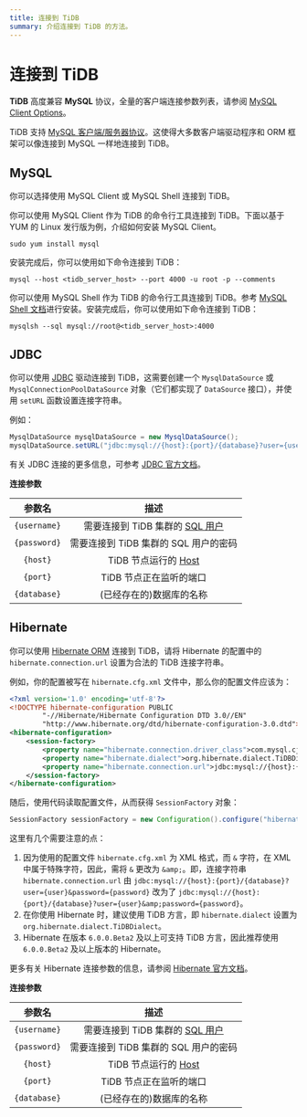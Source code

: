 ```yaml
---
title: 连接到 TiDB
summary: 介绍连接到 TiDB 的方法。
---
```


# 连接到 TiDB

**TiDB** 高度兼容 **MySQL** 协议，全量的客户端连接参数列表，请参阅 [MySQL Client Options](https://dev.mysql.com/doc/refman/5.7/en/mysql-command-options.html)。

TiDB 支持 [MySQL 客户端/服务器协议](https://dev.mysql.com/doc/dev/mysql-server/latest/PAGE_PROTOCOL.html)。这使得大多数客户端驱动程序和 ORM 框架可以像连接到 MySQL 一样地连接到 TiDB。

## MySQL

你可以选择使用 MySQL Client 或 MySQL Shell 连接到 TiDB。

<SimpleTab>

<div label="MySQL Client">

你可以使用 MySQL Client 作为 TiDB 的命令行工具连接到 TiDB。下面以基于 YUM 的 Linux 发行版为例，介绍如何安装 MySQL Client。

```shell
sudo yum install mysql
```

安装完成后，你可以使用如下命令连接到 TiDB：

```shell
mysql --host <tidb_server_host> --port 4000 -u root -p --comments
```

</div>

<div label="MySQL Shell">

你可以使用 MySQL Shell 作为 TiDB 的命令行工具连接到 TiDB。参考 [MySQL Shell 文档](https://dev.mysql.com/doc/mysql-shell/8.0/en/mysql-shell-install.html)进行安装。安装完成后，你可以使用如下命令连接到 TiDB：

```shell
mysqlsh --sql mysql://root@<tidb_server_host>:4000
```

</div>

</SimpleTab>

## JDBC

你可以使用 [JDBC](https://dev.mysql.com/doc/connector-j/8.0/en/) 驱动连接到 TiDB，这需要创建一个 `MysqlDataSource` 或 `MysqlConnectionPoolDataSource` 对象（它们都实现了 `DataSource` 接口），并使用 `setURL` 函数设置连接字符串。

例如：

```java
MysqlDataSource mysqlDataSource = new MysqlDataSource();
mysqlDataSource.setURL("jdbc:mysql://{host}:{port}/{database}?user={username}&password={password}");
```

有关 JDBC 连接的更多信息，可参考 [JDBC 官方文档](https://dev.mysql.com/doc/connector-j/8.0/en/)。

**连接参数**

|    参数名    |                                                描述                                                |
| :----------: | :------------------------------------------------------------------------------------------------: |
| `{username}` | 需要连接到 TiDB 集群的 [SQL 用户](/user-account-management.md) |
| `{password}` |                               需要连接到 TiDB 集群的 SQL 用户的密码                                |
|   `{host}`   |               TiDB 节点运行的 [Host](<https://en.wikipedia.org/wiki/Host_(network)>)               |
|   `{port}`   |                                      TiDB 节点正在监听的端口                                       |
| `{database}` |                                      (已经存在的)数据库的名称                                      |

## Hibernate

你可以使用 [Hibernate ORM](https://hibernate.org/orm/) 连接到 TiDB，请将 Hibernate 的配置中的 `hibernate.connection.url` 设置为合法的 TiDB 连接字符串。

例如，你的配置被写在 `hibernate.cfg.xml` 文件中，那么你的配置文件应该为：

```xml
<?xml version='1.0' encoding='utf-8'?>
<!DOCTYPE hibernate-configuration PUBLIC
        "-//Hibernate/Hibernate Configuration DTD 3.0//EN"
        "http://www.hibernate.org/dtd/hibernate-configuration-3.0.dtd">
<hibernate-configuration>
    <session-factory>
        <property name="hibernate.connection.driver_class">com.mysql.cj.jdbc.Driver</property>
        <property name="hibernate.dialect">org.hibernate.dialect.TiDBDialect</property>
        <property name="hibernate.connection.url">jdbc:mysql://{host}:{port}/{database}?user={user}&amp;password={password}</property>
    </session-factory>
</hibernate-configuration>
```

随后，使用代码读取配置文件，从而获得 `SessionFactory` 对象：

```java
SessionFactory sessionFactory = new Configuration().configure("hibernate.cfg.xml").buildSessionFactory();
```

这里有几个需要注意的点：

1. 因为使用的配置文件 `hibernate.cfg.xml` 为 XML 格式，而 `&` 字符，在 XML 中属于特殊字符，因此，需将 `&` 更改为 `&amp;`。即，连接字符串 `hibernate.connection.url` 由 `jdbc:mysql://{host}:{port}/{database}?user={user}&password={password}` 改为了 `jdbc:mysql://{host}:{port}/{database}?user={user}&amp;password={password}`。
2. 在你使用 Hibernate 时，建议使用 TiDB 方言，即 `hibernate.dialect` 设置为 `org.hibernate.dialect.TiDBDialect`。
3. Hibernate 在版本 `6.0.0.Beta2` 及以上可支持 TiDB 方言，因此推荐使用 `6.0.0.Beta2` 及以上版本的 Hibernate。

更多有关 Hibernate 连接参数的信息，请参阅 [Hibernate 官方文档](https://hibernate.org/orm/documentation)。

**连接参数**

|    参数名    |                                                描述                                                |
| :----------: | :------------------------------------------------------------------------------------------------: |
| `{username}` | 需要连接到 TiDB 集群的 [SQL 用户](/user-account-management.md) |
| `{password}` |                               需要连接到 TiDB 集群的 SQL 用户的密码                                |
|   `{host}`   |               TiDB 节点运行的 [Host](<https://en.wikipedia.org/wiki/Host_(network)>)               |
|   `{port}`   |                                      TiDB 节点正在监听的端口                                       |
| `{database}` |                                      (已经存在的)数据库的名称                                      |
